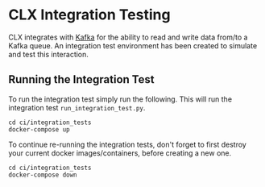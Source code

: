 # CLX Integration Testing

CLX integrates with [Kafka](https://kafka.apache.org/) for the ability to read and write data from/to a Kafka queue. An integration test environment has been created to simulate and test this interaction.

## Running the Integration Test

To run the integration test simply run the following. This will run the integration test `run_integration_test.py`.

```
cd ci/integration_tests
docker-compose up
```

To continue re-running the integration tests, don't forget to first destroy your current docker images/containers, before creating a new one.

```
cd ci/integration_tests
docker-compose down
```